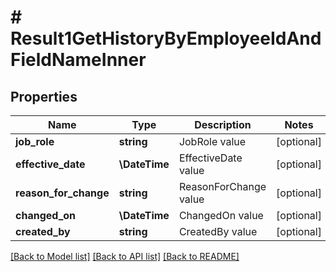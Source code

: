 # # Result1GetHistoryByEmployeeIdAndFieldNameInner

## Properties

Name | Type | Description | Notes
------------ | ------------- | ------------- | -------------
**job_role** | **string** | JobRole value | [optional]
**effective_date** | **\DateTime** | EffectiveDate value | [optional]
**reason_for_change** | **string** | ReasonForChange value | [optional]
**changed_on** | **\DateTime** | ChangedOn value | [optional]
**created_by** | **string** | CreatedBy value | [optional]

[[Back to Model list]](../../README.md#models) [[Back to API list]](../../README.md#endpoints) [[Back to README]](../../README.md)
